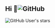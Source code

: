 ## Hi 👋![GitHub](https://img.shields.io/badge/GitHub-181717?style=flat-square&logo=github&logoColor=white)
![GitHub User's stars](https://img.shields.io/github/stars/ireedui2004?style=social)
<!--
**ireedui2004/ireedui2004** is a ✨ _special_ ✨ repository because its `README.md` (this file) appears on your GitHub profile.

Here are some ideas to get you started:

- 🔭 I’m currently working on ...
- 🌱 I’m currently learning ...
- 👯 I’m looking to collaborate on ...
- 🤔 I’m looking for help with ...
- 💬 Ask me about ...
- 📫 How to reach me: ...
- 😄 Pronouns: ...
- ⚡ Fun fact: ...
-->
